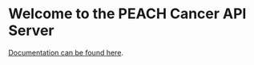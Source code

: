 # Welcome to the PEACH Cancer API Server

[Documentation can be found here](https://peach-cancer.gitbooks.io/api-documentation/).
